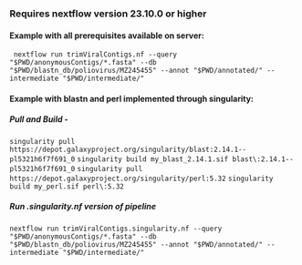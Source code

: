 ### Requires nextflow version 23.10.0 or higher

#### Example with all prerequisites available on server:
` nextflow run trimViralContigs.nf --query "$PWD/anonymousContigs/*.fasta" --db "$PWD/blastn_db/poliovirus/MZ245455" --annot "$PWD/annotated/" --intermediate "$PWD/intermediate/"`

#### Example with blastn and perl implemented through singularity:
##### Pull and Build -
`singularity pull https://depot.galaxyproject.org/singularity/blast:2.14.1--pl5321h6f7f691_0`
`singularity build my_blast_2.14.1.sif blast\:2.14.1--pl5321h6f7f691_0`
`singularity pull https://depot.galaxyproject.org/singularity/perl:5.32`
`singularity build my_perl.sif perl\:5.32`


##### Run .singularity.nf version of pipeline
`nextflow run trimViralContigs.singularity.nf --query "$PWD/anonymousContigs/*.fasta" --db "$PWD/blastn_db/poliovirus/MZ245455" --annot "$PWD/annotated/" --intermediate "$PWD/intermediate/"`